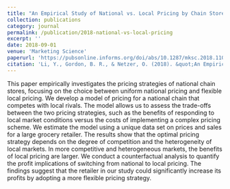 ```yaml
---
title: "An Empirical Study of National vs. Local Pricing by Chain Stores under Competition"
collection: publications
category: journal
permalink: /publication/2018-national-vs-local-pricing
excerpt: ''
date: 2018-09-01
venue: 'Marketing Science'
paperurl: 'https://pubsonline.informs.org/doi/abs/10.1287/mksc.2018.1107'
citation: 'Li, Y., Gordon, B. R., & Netzer, O. (2018). &quot;An Empirical Study of National vs. Local Pricing by Chain Stores under Competition.&quot; <i>Marketing Science</i>. 37(5), 812-837.'
---
```


This paper empirically investigates the pricing strategies of national chain stores, focusing on the choice between uniform national pricing and flexible local pricing. We develop a model of pricing for a national chain that competes with local rivals. The model allows us to assess the trade-offs between the two pricing strategies, such as the benefits of responding to local market conditions versus the costs of implementing a complex pricing scheme. We estimate the model using a unique data set on prices and sales for a large grocery retailer. The results show that the optimal pricing strategy depends on the degree of competition and the heterogeneity of local markets. In more competitive and heterogeneous markets, the benefits of local pricing are larger. We conduct a counterfactual analysis to quantify the profit implications of switching from national to local pricing. The findings suggest that the retailer in our study could significantly increase its profits by adopting a more flexible pricing strategy.